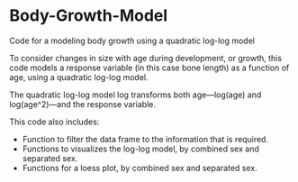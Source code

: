 # Body-Growth-Model
Code for a modeling body growth using a quadratic log-log model 

To consider changes in size with age during development, or growth, this code models a response variable (in this case bone length) as a function of age, using a
quadratic log-log model.

The quadratic log-log model log transforms both age—log(age) and log(age^2)—and the response variable. 

This code also includes:
  - Function to filter the data frame to the information that is required. 
  - Functions to visualizes the log-log model, by combined sex and separated sex.
  - Functions for a loess plot, by combined sex and separated sex. 
